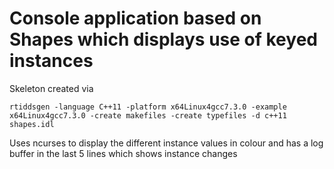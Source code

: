 # Console application based on Shapes which displays use of keyed instances

Skeleton created via
 
`rtiddsgen -language C++11 -platform x64Linux4gcc7.3.0 -example x64Linux4gcc7.3.0 -create makefiles -create typefiles -d c++11 shapes.idl`

Uses ncurses to display the different instance values in colour and has a log buffer in the last 5 lines which shows instance changes
